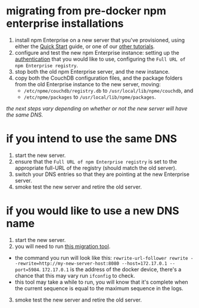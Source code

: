 <!--
title: Migrating from Old Servers
-->

# migrating from pre-docker npm enterprise installations

1. install npm Enterprise on a new server that you've provisioned,
   using either the [Quick Start](https://docs.npmjs.com/enterprise/intro) guide, or
   one of our [other tutorials](http://blog.npmjs.org/post/142409778875/run-npm-enterprise-on-aws-with-just-a-few-clicks).
2. configure and test the new npm Enterprise instance: setting up the
   [authentication](https://docs.npmjs.com/enterprise/github) that you would like to use,
   configuring the `Full URL of npm Enterprise registry`.
3. stop both the old npm Enterprise server, and the new instance.
4. copy both the CouchDB configuration files, and the package folders from the
   old Enterprise instance to the new server, moving:
     * `/etc/npme/couchdb/registry.db` to `/usr/local/lib/npme/couchdb`, and
     * `/etc/npme/packages` to `/usr/local/lib/npme/packages`.

_the next steps vary depending on whether or not the new server will have the same DNS._

# if you intend to use the same DNS

1. start the new server.
2. ensure that the `Full URL of npm Enterprise registry` is set to the appropriate
   full-URL of the registry (should match the old server).
3. switch your DNS entries so that they are pointing at the new Enterprise server.
4. smoke test the new server and retire the old server.

# if you would like to use a new DNS name

1. start the new server.
2. you will need to run [this migration tool](https://www.npmjs.com/package/rewrite-url-follower).
  * the command you run will look like this: `rewrite-url-follower rewrite --rewrite=http://my-new-server-host:8080 --host=172.17.0.1 --port=5984`.
    `172.17.0.1` is the address of the docker device, there's a chance that this may
    vary run `ifconfig` to check.
  * this tool may take a while to run, you will know that it's complete when the
    current sequence is equal to the maximum sequence in the logs.
3. smoke test the new server and retire the old server.
